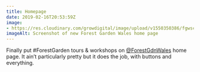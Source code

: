 ```yaml
---
title: Homepage
date: 2019-02-16T20:53:59Z
image: 
- https://res.cloudinary.com/growdigital/image/upload/v1550350386/fgwscreenshot-190216.png
imageAlt: Screenshot of new Forest Garden Wales home page
---
```


Finally put #ForestGarden tours & workshops on [@ForestGdnWales](https://mobile.twitter.com/ForestGdnWales) home page. It ain’t particularly pretty but it does the job, with buttons and everything.
